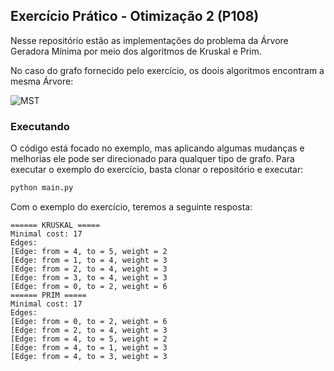 ## Exercício Prático - Otimização 2 (P108)

Nesse repositório estão as implementações do problema da Árvore Geradora Mínima
por meio dos algoritmos de Kruskal e Prim.

No caso do grafo fornecido pelo exercício, os doois algoritmos encontram a mesma
Árvore:

![MST](/assets/kruskal_prim_mst.png)

### Executando

O código está focado no exemplo, mas aplicando algumas mudanças e melhorias ele
pode ser direcionado para qualquer tipo de grafo. Para executar o exemplo do exercício,
basta clonar o repositório e executar:

```python
python main.py
```

Com o exemplo do exercício, teremos a seguinte resposta:
```
====== KRUSKAL =====
Minimal cost: 17
Edges:
[Edge: from = 4, to = 5, weight = 2
[Edge: from = 1, to = 4, weight = 3
[Edge: from = 2, to = 4, weight = 3
[Edge: from = 3, to = 4, weight = 3
[Edge: from = 0, to = 2, weight = 6
====== PRIM =====
Minimal cost: 17
Edges:
[Edge: from = 0, to = 2, weight = 6
[Edge: from = 2, to = 4, weight = 3
[Edge: from = 4, to = 5, weight = 2
[Edge: from = 4, to = 1, weight = 3
[Edge: from = 4, to = 3, weight = 3
```
